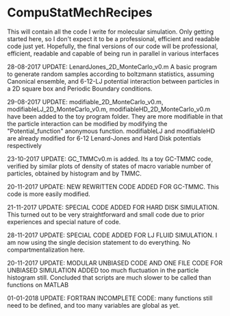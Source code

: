 # CompuStatMechRecipes
This will contain all the code I write for molecular simulation. Only getting started here, so I don't expect it to be a professional, efficient  and readable code just yet.
Hopefully, the final versions of our code will be professional, efficient, readable and capable of being run in parallel in various interfaces

28-08-2017 UPDATE: LenardJones_2D_MonteCarlo_v0.m A basic program to generate random samples according to boltzmann statistics, assuming Canonical ensemble, and 6-12-LJ potential interaction between particles in a 2D square box and Periodic Boundary conditions.

29-08-2017 UPDATE: modifiable_2D_MonteCarlo_v0.m, modifiableLJ_2D_MonteCarlo_v0.m, modifiableHD_2D_MonteCarlo_v0.m have been added to the toy program folder. They are more modifiable in that the particle interaction can be modified by modifying the "Potential_function" anonymous function. modifiableLJ and modifiableHD are already modified for 6-12 Lenard-Jones and Hard Disk potentials respectively

23-10-2017 UPDATE: GC_TMMCv0.m is added. Its a toy GC-TMMC code, verified by similar plots of density of states of macro variable number of particles, obtained by histogram and by TMMC.

20-11-2017 UPDATE: NEW REWRITTEN CODE ADDED FOR GC-TMMC. This code is more easily modified.

21-11-2017 UPDATE: SPECIAL CODE  ADDED FOR HARD DISK SIMULATION. This turned out to be very straightforward and small code due to prior experiences and special nature of code.

28-11-2017 UPDATE: SPECIAL CODE ADDED FOR LJ FLUID SIMULATION. I am now using the single decision statement to do everything. No compartmentalization here.

20-11-2017 UPDATE: MODULAR UNBIASED CODE AND ONE FILE CODE FOR UNBIASED SIMULATION ADDED too much fluctuation in the particle histogram still. Concluded that scripts are much slower to be called than functions on MATLAB

01-01-2018 UPDATE: FORTRAN INCOMPLETE CODE: many functions still need to be defined, and too many variables are global as yet.
